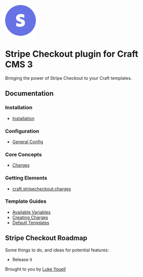 <img src="src/icon.svg" alt="icon" width="100" height="100">

# Stripe Checkout plugin for Craft CMS 3

Bringing the power of Stripe Checkout to your Craft templates.

## Documentation

### Installation

- [Installation](docs/installation.md)

### Configuration

- [General Config](docs/general-config.md)

### Core Concepts

- [Charges](docs/charges.md)

### Getting Elements

- [craft.stripecheckout.charges](docs/craft-stripecheckout-charges.md)

### Template Guides

- [Available Variables](docs/available-variables.md)
- [Creating Charges](docs/creating-charges.md)
- [Default Templates](docs/default-templates.md)

## Stripe Checkout Roadmap

Some things to do, and ideas for potential features:

* Release it

Brought to you by [Luke Youell](https://github.com/lukeyouell/craft-stripecheckout)
